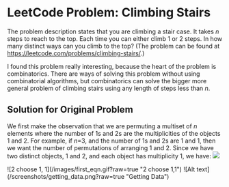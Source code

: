 <h1>LeetCode Problem: Climbing Stairs</h1>
<p>
The problem description states that you are climbing a stair case. It takes <i>n</i> steps to reach to the top.
Each time you can either climb 1 or 2 steps. 
In how many distinct ways can you climb to the top?
(The problem can be found at <a href="https://leetcode.com/problems/climbing-stairs/">https://leetcode.com/problems/climbing-stairs/</a>.)
</p>

<p>
I found this problem really interesting, because the heart of the problem is combinatorics.
There are ways of solving this problem without using combinatorial algorithms, but combinatorics can solve the bigger more general problem of
climbing stairs using any length of steps less than <i>n</i>.
</p>
<h2>Solution for Original Problem</h2>
<p>
We first make the observation that we are permuting a multiset of <i>n</i> elements where the number of 1s and 2s are the multiplicities of the objects 1 and 2.
For example, if <i>n</i>=3, and the number of 1s and 2s are 1 and 1, then we want the number of permutations of arranging 1 and 2.
Since we have two distinct objects, 1 and 2, and each object has multiplicity 1, we have:
  <img src="https://raw.githubusercontent.com/RedChow/GeneralizedSolutionClimbingStairs/images/first_eqn.gif" />
  </p>
![2 choose 1, 1](/images/first_eqn.gif?raw=true "2 choose 1,1")
![Alt text](/screenshots/getting_data.png?raw=true "Getting Data")
